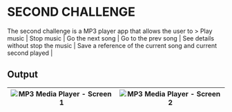 # SECOND CHALLENGE
The second challenge is a MP3 player app that allows the user to > Play music | Stop music | Go the next song | Go to the prev song | 
See details without stop the music | Save a reference of the current song and current second played | 

## Output 
![MP3 Media Player - Screen 1](https://res.cloudinary.com/duslwidi8/image/upload/v1642168174/Screenshot_20220114-084122_MP3_Player_y8hhoj.jpg) | ![MP3 Media Player - Screen 2](https://res.cloudinary.com/duslwidi8/image/upload/v1642168175/Screenshot_20220114-084126_MP3_Player_w9utys.jpg)
:-------------------------:|:-------------------------:
